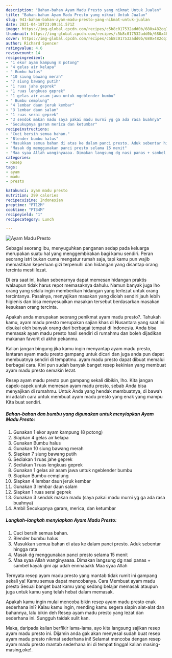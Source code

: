 ```yaml
---
description: "Bahan-bahan Ayam Madu Presto yang nikmat Untuk Jualan"
title: "Bahan-bahan Ayam Madu Presto yang nikmat Untuk Jualan"
slug: 941-bahan-bahan-ayam-madu-presto-yang-nikmat-untuk-jualan
date: 2021-04-18T23:09:51.571Z
image: https://img-global.cpcdn.com/recipes/c5b8c017532add0b/680x482cq70/ayam-madu-presto-foto-resep-utama.jpg
thumbnail: https://img-global.cpcdn.com/recipes/c5b8c017532add0b/680x482cq70/ayam-madu-presto-foto-resep-utama.jpg
cover: https://img-global.cpcdn.com/recipes/c5b8c017532add0b/680x482cq70/ayam-madu-presto-foto-resep-utama.jpg
author: Richard Spencer
ratingvalue: 4.6
reviewcount: 14
recipeingredient:
- "1 ekor ayam kampung 8 potong"
- "4 gelas air kelapa"
- " Bumbu halus"
- "10 siung bawang merah"
- "7 siung bawang putih"
- "1 ruas jahe geprek"
- "1 ruas lengkuas geprek"
- "1 gelas air asam jawa untuk ngeblender bumbu"
- " Bumbu cemplung"
- "4 lembar daun jeruk kembar"
- "3 lembar daun salam"
- "1 ruas serai geprek"
- "3 sendok makan madu saya pakai madu murni yg ga ada rasa buahnya"
- "Secukupnya garam merica dan ketumbar"
recipeinstructions:
- "Cuci bersih semua bahan."
- "Blender bumbu halus"
- "Masukkan semua bahan di atas ke dalam panci presto. Aduk sebentar hingga rata"
- "Masak dg menggunakan panci presto selama 15 menit"
- "Maa syaa Allah wanginyaaaa. Dimakan langsung dg nasi panas + sambel kayak gini aja udah ennnaaakk Maa syaa Allah"
categories:
- Resep
tags:
- ayam
- madu
- presto

katakunci: ayam madu presto 
nutrition: 299 calories
recipecuisine: Indonesian
preptime: "PT12M"
cooktime: "PT34M"
recipeyield: "1"
recipecategory: Lunch

---
```



![Ayam Madu Presto](https://img-global.cpcdn.com/recipes/c5b8c017532add0b/680x482cq70/ayam-madu-presto-foto-resep-utama.jpg)

Sebagai seorang ibu, menyuguhkan panganan sedap pada keluarga merupakan suatu hal yang menggembirakan bagi kamu sendiri. Peran seorang istri bukan cuma mengatur rumah saja, tapi kamu pun wajib memastikan keperluan gizi terpenuhi dan hidangan yang disantap orang tercinta mesti lezat.

Di era  saat ini, kalian sebenarnya dapat memesan hidangan praktis walaupun tidak harus repot memasaknya dahulu. Namun banyak juga lho orang yang selalu ingin memberikan hidangan yang terlezat untuk orang tercintanya. Pasalnya, menyajikan masakan yang diolah sendiri jauh lebih higienis dan bisa menyesuaikan masakan tersebut berdasarkan masakan kesukaan orang tercinta. 



Apakah anda merupakan seorang penikmat ayam madu presto?. Tahukah kamu, ayam madu presto merupakan sajian khas di Nusantara yang saat ini disukai oleh banyak orang dari berbagai tempat di Indonesia. Anda bisa memasak ayam madu presto hasil sendiri di rumahmu dan boleh dijadikan makanan favorit di akhir pekanmu.

Kalian jangan bingung jika kamu ingin menyantap ayam madu presto, lantaran ayam madu presto gampang untuk dicari dan juga anda pun dapat membuatnya sendiri di tempatmu. ayam madu presto dapat dibuat memalui berbagai cara. Kini pun sudah banyak banget resep kekinian yang membuat ayam madu presto semakin lezat.

Resep ayam madu presto pun gampang sekali dibikin, lho. Kita jangan capek-capek untuk memesan ayam madu presto, sebab Anda bisa menyajikan di rumahmu. Untuk Anda yang hendak membuatnya, di bawah ini adalah cara untuk membuat ayam madu presto yang enak yang mampu Kita buat sendiri.

<!--inarticleads1-->

##### Bahan-bahan dan bumbu yang digunakan untuk menyiapkan Ayam Madu Presto:

1. Gunakan 1 ekor ayam kampung (8 potong)
1. Siapkan 4 gelas air kelapa
1. Gunakan  Bumbu halus
1. Gunakan 10 siung bawang merah
1. Siapkan 7 siung bawang putih
1. Sediakan 1 ruas jahe geprek
1. Sediakan 1 ruas lengkuas geprek
1. Gunakan 1 gelas air asam jawa untuk ngeblender bumbu
1. Siapkan  Bumbu cemplung
1. Siapkan 4 lembar daun jeruk kembar
1. Gunakan 3 lembar daun salam
1. Siapkan 1 ruas serai geprek
1. Gunakan 3 sendok makan madu (saya pakai madu murni yg ga ada rasa buahnya)
1. Ambil Secukupnya garam, merica, dan ketumbar




<!--inarticleads2-->

##### Langkah-langkah menyiapkan Ayam Madu Presto:

1. Cuci bersih semua bahan.
1. Blender bumbu halus
1. Masukkan semua bahan di atas ke dalam panci presto. Aduk sebentar hingga rata
1. Masak dg menggunakan panci presto selama 15 menit
1. Maa syaa Allah wanginyaaaa. Dimakan langsung dg nasi panas + sambel kayak gini aja udah ennnaaakk Maa syaa Allah




Ternyata resep ayam madu presto yang mantab tidak rumit ini gampang sekali ya! Kamu semua dapat mencobanya. Cara Membuat ayam madu presto Sesuai banget buat kamu yang sedang belajar memasak ataupun juga untuk kamu yang telah hebat dalam memasak.

Apakah kamu ingin mulai mencoba bikin resep ayam madu presto enak sederhana ini? Kalau kamu ingin, mending kamu segera siapin alat-alat dan bahannya, lalu bikin deh Resep ayam madu presto yang lezat dan sederhana ini. Sungguh taidak sulit kan. 

Maka, daripada kalian berfikir lama-lama, ayo kita langsung sajikan resep ayam madu presto ini. Dijamin anda gak akan menyesal sudah buat resep ayam madu presto nikmat sederhana ini! Selamat mencoba dengan resep ayam madu presto mantab sederhana ini di tempat tinggal kalian masing-masing,oke!.

